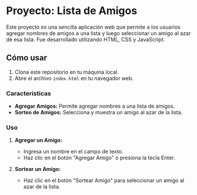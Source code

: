 # Proyecto: Lista de Amigos

Este proyecto es una sencilla aplicación web que permite a los usuarios agregar nombres de amigos a una lista y luego seleccionar un amigo al azar de esa lista. Fue desarrollado utilizando HTML, CSS y JavaScript.

## Cómo usar

1. Clona este repositorio en tu máquina local.
2. Abre el archivo `index.html` en tu navegador web.

### Características

- **Agregar Amigos:** Permite agregar nombres a una lista de amigos.
- **Sorteo de Amigos:** Selecciona y muestra un amigo al azar de la lista.


### Uso

1. **Agregar un Amigo:**
   - Ingresa un nombre en el campo de texto.
   - Haz clic en el botón "Agregar Amigo" o presiona la tecla Enter.
   
2. **Sortear un Amigo:**
   - Haz clic en el botón "Sortear Amigo" para seleccionar un amigo al azar de la lista.

